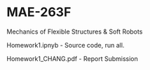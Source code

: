 # MAE-263F
Mechanics of Flexible Structures &amp; Soft Robots

Homework1.ipnyb - Source code, run all.

Homework1_CHANG.pdf - Report Submission
